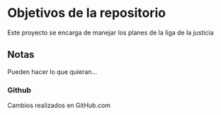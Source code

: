 # Objetivos de la repositorio

Este proyecto se encarga de manejar los planes de la liga de la justicia


## Notas
Pueden hacer lo que quieran...


### Github
Cambios realizados en GitHub.com
